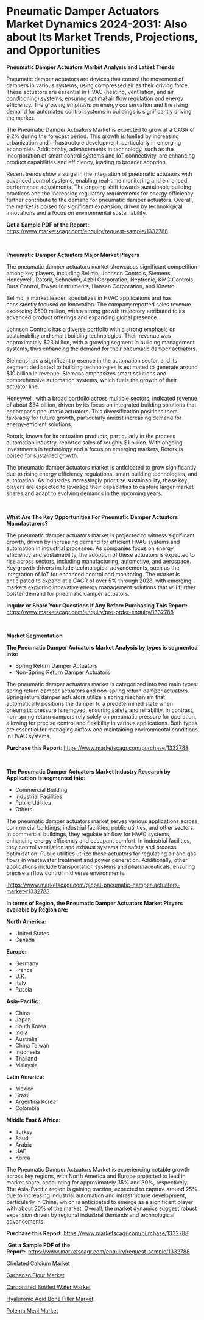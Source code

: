 <p><h1>Pneumatic Damper Actuators Market Dynamics 2024-2031: Also about Its Market Trends, Projections, and Opportunities</h1></p><p><strong>Pneumatic Damper Actuators Market Analysis and Latest Trends</strong></p>
<p><p>Pneumatic damper actuators are devices that control the movement of dampers in various systems, using compressed air as their driving force. These actuators are essential in HVAC (heating, ventilation, and air conditioning) systems, ensuring optimal air flow regulation and energy efficiency. The growing emphasis on energy conservation and the rising demand for automated control systems in buildings is significantly driving the market.</p><p>The Pneumatic Damper Actuators Market is expected to grow at a CAGR of 9.2% during the forecast period. This growth is fuelled by increasing urbanization and infrastructure development, particularly in emerging economies. Additionally, advancements in technology, such as the incorporation of smart control systems and IoT connectivity, are enhancing product capabilities and efficiency, leading to broader adoption.</p><p>Recent trends show a surge in the integration of pneumatic actuators with advanced control systems, enabling real-time monitoring and enhanced performance adjustments. The ongoing shift towards sustainable building practices and the increasing regulatory requirements for energy efficiency further contribute to the demand for pneumatic damper actuators. Overall, the market is poised for significant expansion, driven by technological innovations and a focus on environmental sustainability.</p></p>
<p><strong>Get a Sample PDF of the Report:&nbsp;</strong> <a href="https://www.marketscagr.com/enquiry/request-sample/1332788?utm_campaign=1179&utm_medium=2&utm_source=Github&utm_content=ia&utm_term=03102024&utm_id=pneumatic-damper-actuators">https://www.marketscagr.com/enquiry/request-sample/1332788</a></p>
<p>&nbsp;</p>
<p><strong>Pneumatic Damper Actuators Major Market Players</strong></p>
<p><p>The pneumatic damper actuators market showcases significant competition among key players, including Belimo, Johnson Controls, Siemens, Honeywell, Rotork, Schneider, Azbil Corporation, Neptronic, KMC Controls, Dura Control, Dwyer Instruments, Hansen Corporation, and Kinetrol. </p><p>Belimo, a market leader, specializes in HVAC applications and has consistently focused on innovation. The company reported sales revenue exceeding $500 million, with a strong growth trajectory attributed to its advanced product offerings and expanding global presence.</p><p>Johnson Controls has a diverse portfolio with a strong emphasis on sustainability and smart building technologies. Their revenue was approximately $23 billion, with a growing segment in building management systems, thus enhancing the demand for their pneumatic damper actuators.</p><p>Siemens has a significant presence in the automation sector, and its segment dedicated to building technologies is estimated to generate around $10 billion in revenue. Siemens emphasizes smart solutions and comprehensive automation systems, which fuels the growth of their actuator line.</p><p>Honeywell, with a broad portfolio across multiple sectors, indicated revenue of about $34 billion, driven by its focus on integrated building solutions that encompass pneumatic actuators. This diversification positions them favorably for future growth, particularly amidst increasing demand for energy-efficient solutions.</p><p>Rotork, known for its actuation products, particularly in the process automation industry, reported sales of roughly $1 billion. With ongoing investments in technology and a focus on emerging markets, Rotork is poised for sustained growth.</p><p>The pneumatic damper actuators market is anticipated to grow significantly due to rising energy efficiency regulations, smart building technologies, and automation. As industries increasingly prioritize sustainability, these key players are expected to leverage their capabilities to capture larger market shares and adapt to evolving demands in the upcoming years.</p></p>
<p>&nbsp;</p>
<p><strong>What Are The Key Opportunities For Pneumatic Damper Actuators Manufacturers?</strong></p>
<p><p>The pneumatic damper actuators market is projected to witness significant growth, driven by increasing demand for efficient HVAC systems and automation in industrial processes. As companies focus on energy efficiency and sustainability, the adoption of these actuators is expected to rise across sectors, including manufacturing, automotive, and aerospace. Key growth drivers include technological advancements, such as the integration of IoT for enhanced control and monitoring. The market is anticipated to expand at a CAGR of over 5% through 2028, with emerging markets exploring innovative energy management solutions that will further bolster demand for pneumatic damper actuators.</p></p>
<p><strong>Inquire or Share Your Questions If Any Before Purchasing This Report:</strong> <a href="https://www.marketscagr.com/enquiry/pre-order-enquiry/1332788?utm_campaign=1179&utm_medium=2&utm_source=Github&utm_content=ia&utm_term=03102024&utm_id=pneumatic-damper-actuators">https://www.marketscagr.com/enquiry/pre-order-enquiry/1332788</a></p>
<p>&nbsp;</p>
<p><strong>Market Segmentation</strong></p>
<p><strong>The Pneumatic Damper Actuators Market Analysis by types is segmented into:</strong></p>
<p><ul><li>Spring Return Damper Actuators</li><li>Non-Spring Return Damper Actuators</li></ul></p>
<p><p>The pneumatic damper actuators market is categorized into two main types: spring return damper actuators and non-spring return damper actuators. Spring return damper actuators utilize a spring mechanism that automatically positions the damper to a predetermined state when pneumatic pressure is removed, ensuring safety and reliability. In contrast, non-spring return dampers rely solely on pneumatic pressure for operation, allowing for precise control and flexibility in various applications. Both types are essential for managing airflow and maintaining environmental conditions in HVAC systems.</p></p>
<p><strong>Purchase this Report:&nbsp;</strong><a href="https://www.marketscagr.com/purchase/1332788?utm_campaign=1179&utm_medium=2&utm_source=Github&utm_content=ia&utm_term=03102024&utm_id=pneumatic-damper-actuators">https://www.marketscagr.com/purchase/1332788</a></p>
<p>&nbsp;</p>
<p><strong>The Pneumatic Damper Actuators Market Industry Research by Application is segmented into:</strong></p>
<p><ul><li>Commercial Building</li><li>Industrial Facilities</li><li>Public Utilities</li><li>Others</li></ul></p>
<p><p>The pneumatic damper actuators market serves various applications across commercial buildings, industrial facilities, public utilities, and other sectors. In commercial buildings, they regulate air flow for HVAC systems, enhancing energy efficiency and occupant comfort. In industrial facilities, they control ventilation and exhaust systems for safety and process optimization. Public utilities utilize these actuators for regulating air and gas flows in wastewater treatment and power generation. Additionally, other applications include transportation systems and pharmaceuticals, ensuring precise airflow control in diverse environments.</p></p>
<p><a href="https://www.marketscagr.com/global-pneumatic-damper-actuators-market-r1332788?utm_campaign=1179&utm_medium=2&utm_source=Github&utm_content=ia&utm_term=03102024&utm_id=pneumatic-damper-actuators">&nbsp;https://www.marketscagr.com/global-pneumatic-damper-actuators-market-r1332788</a></p>
<p><strong>In terms of Region, the Pneumatic Damper Actuators Market Players available by Region are:</strong></p>
<p>
    <p> <strong> North America: </strong>
        <ul>
            <li>United States</li>
            <li>Canada</li>
        </ul>
        </p> 
    <p> <strong> Europe: </strong>
        <ul>
            <li>Germany</li>
            <li>France</li>
            <li>U.K.</li>
            <li>Italy</li>
            <li>Russia</li>
        </ul>
        </p> 
    <p> <strong> Asia-Pacific: </strong>
        <ul>
            <li>China</li>
            <li>Japan</li>
            <li>South Korea</li>
            <li>India</li>
            <li>Australia</li>
            <li>China Taiwan</li>
            <li>Indonesia</li>
            <li>Thailand</li>
            <li>Malaysia</li>
        </ul>
        </p> 
    <p> <strong> Latin America: </strong>
        <ul>
            <li>Mexico</li>
            <li>Brazil</li>
            <li>Argentina Korea</li>
            <li>Colombia</li>
        </ul>
        </p> 
    <p> <strong> Middle East & Africa: </strong>
        <ul>
            <li>Turkey</li>
            <li>Saudi</li>
            <li>Arabia</li>
            <li>UAE</li>
            <li>Korea</li>
        </ul>
    </p>
    </p>
<p><p>The Pneumatic Damper Actuators Market is experiencing notable growth across key regions, with North America and Europe projected to lead in market share, accounting for approximately 35% and 30%, respectively. The Asia-Pacific region is gaining traction, expected to capture around 25% due to increasing industrial automation and infrastructure development, particularly in China, which is anticipated to emerge as a significant player with about 20% of the market. Overall, the market dynamics suggest robust expansion driven by regional industrial demands and technological advancements.</p></p>
<p><strong>Purchase this Report: </strong><a href="https://www.marketscagr.com/purchase/1332788?utm_campaign=1179&utm_medium=2&utm_source=Github&utm_content=ia&utm_term=03102024&utm_id=pneumatic-damper-actuators">https://www.marketscagr.com/purchase/1332788</a></p>
<p>&nbsp;<strong>Get a Sample PDF of the Report:&nbsp;&nbsp;</strong><a href="https://www.marketscagr.com/enquiry/request-sample/1332788?utm_campaign=1179&utm_medium=2&utm_source=Github&utm_content=ia&utm_term=03102024&utm_id=pneumatic-damper-actuators">https://www.marketscagr.com/enquiry/request-sample/1332788</a></p>
<p><strong></strong></p>
<p><p><a href="https://www.linkedin.com/pulse/how-chelated-calcium-market-evolved-key-trends-regional-jlfuc?trackingId=zB0eHfQ5TOez3gYfh2qQtg%3D%3D&utm_campaign=1179&utm_medium=2&utm_source=Github&utm_content=ia&utm_term=03102024&utm_id=pneumatic-damper-actuators">Chelated Calcium Market</a></p><p><a href="https://www.linkedin.com/pulse/garbanzo-flour-market-share-size-trends-industry-analysis-report-dcwuc?utm_campaign=1179&utm_medium=2&utm_source=Github&utm_content=ia&utm_term=03102024&utm_id=pneumatic-damper-actuators">Garbanzo Flour Market</a></p><p><a href="https://www.linkedin.com/pulse/carbonated-bottled-water-market-analysis-report-global-insights-aes6c?utm_campaign=1179&utm_medium=2&utm_source=Github&utm_content=ia&utm_term=03102024&utm_id=pneumatic-damper-actuators">Carbonated Bottled Water Market</a></p><p><a href="https://github.com/marloy8/Market-Research-Report-List-6/blob/main/hyaluronic-acid-bone-filler-market.md?utm_campaign=1179&utm_medium=2&utm_source=Github&utm_content=ia&utm_term=03102024&utm_id=pneumatic-damper-actuators">Hyaluronic Acid Bone Filler Market</a></p><p><a href="https://www.linkedin.com/pulse/insights-polenta-meal-market-players-size-geographical-rtopc?trackingId=Lp68FUssQlKCyQCqW%2F%2FnZg%3D%3D&utm_campaign=1179&utm_medium=2&utm_source=Github&utm_content=ia&utm_term=03102024&utm_id=pneumatic-damper-actuators">Polenta Meal Market</a></p></p>
